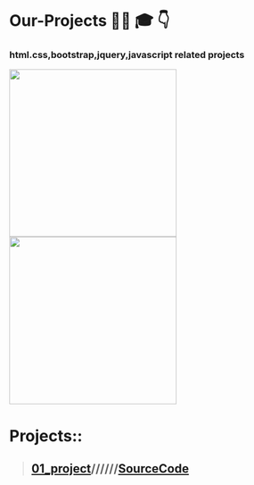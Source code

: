 # Our-Projects  👨‍💻 🎓 👇

### html.css,bootstrap,jquery,javascript related projects



<img src="https://cdn.dribbble.com/users/21307/screenshots/2240994/project-fusion.gif" width="300px">
<img src="https://forum.bubble.io/uploads/default/original/3X/a/4/a4790c964e8c22b95ca6646c07c4f9d1ccf47ec1.gif" width="300px">

# Projects::
>## <a href="">01_project</a>//////<a href="">SourceCode</a>
